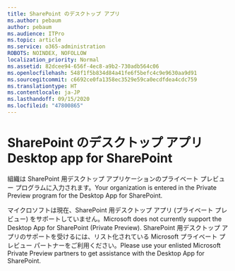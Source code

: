```yaml
---
title: SharePoint のデスクトップ アプリ
ms.author: pebaum
author: pebaum
ms.audience: ITPro
ms.topic: article
ms.service: o365-administration
ROBOTS: NOINDEX, NOFOLLOW
localization_priority: Normal
ms.assetid: 82dcee94-656f-4ec8-a9b2-730adb564c06
ms.openlocfilehash: 548f1f5b834d84a41fe6f5befc4c9e9630aa9d91
ms.sourcegitcommit: c6692ce0fa1358ec3529e59ca0ecdfdea4cdc759
ms.translationtype: HT
ms.contentlocale: ja-JP
ms.lasthandoff: 09/15/2020
ms.locfileid: "47800865"
---
```

# <a name="desktop-app-for-sharepoint"></a><span data-ttu-id="aad61-102">SharePoint のデスクトップ アプリ</span><span class="sxs-lookup"><span data-stu-id="aad61-102">Desktop app for SharePoint</span></span>

<span data-ttu-id="aad61-103">組織は SharePoint 用デスクトップ アプリケーションのプライベート プレビュー プログラムに入力されます。</span><span class="sxs-lookup"><span data-stu-id="aad61-103">Your organization is entered in the Private Preview program for the Desktop App for SharePoint.</span></span>

<span data-ttu-id="aad61-104">マイクロソフトは現在、SharePoint 用デスクトップ アプリ (プライベート プレビュー) をサポートしていません。</span><span class="sxs-lookup"><span data-stu-id="aad61-104">Microsoft does not currently support the Desktop App for SharePoint (Private Preview).</span></span> <span data-ttu-id="aad61-105">SharePoint 用デスクトップ アプリのサポートを受けるには、リスト化されている Microsoft プライベート プレビュー パートナーをご利用ください。</span><span class="sxs-lookup"><span data-stu-id="aad61-105">Please use your enlisted Microsoft Private Preview partners to get assistance with the Desktop App for SharePoint.</span></span>

